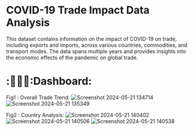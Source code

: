 # COVID-19 Trade Impact Data Analysis
This dataset contains information on the impact of COVID-19 on trade, including exports and imports, across various countries, commodities, and transport modes. The data spans multiple years and provides insights into the economic effects of the pandemic on global trade.

# :🧑🏻‍🎓:Dashboard:
Fig1 : Overall Trade Trend:
![Screenshot 2024-05-21 134714](https://github.com/TechMaster-007/Python-COVID-19-Trade-Impact-Data-Analysis/assets/130140391/0a7c8dfc-3b48-4c06-949d-93cf64a846a3)
![Screenshot 2024-05-21 135349](https://github.com/TechMaster-007/Python-COVID-19-Trade-Impact-Data-Analysis/assets/130140391/d3f6bce4-009f-4778-914a-67d36684e91a)

Fig2 : Country Analysis:
![Screenshot 2024-05-21 140402](https://github.com/TechMaster-007/Python-COVID-19-Trade-Impact-Data-Analysis/assets/130140391/ffbef2c0-5c81-4ffa-8bec-8bb5783ff8fc)
![Screenshot 2024-05-21 140506](https://github.com/TechMaster-007/Python-COVID-19-Trade-Impact-Data-Analysis/assets/130140391/3c79a557-fdec-4114-9891-acda1b7c7065)
![Screenshot 2024-05-21 140538](https://github.com/TechMaster-007/Python-COVID-19-Trade-Impact-Data-Analysis/assets/130140391/47261fb2-f8c2-4abc-945c-dd213a8dcb76)





